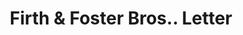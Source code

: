 ---
doi: 10.7916/D8KS83PG
date_other: '1880'
date_other_textual: 1880-1889
form: correspondence
genre:
- Letters (correspondence)
name:
- Firth & Foster Bros.
object_in_context_url: https://biggert.cul.columbia.edu/items/view/ave_biggert_01399
subject_hierarchical_geographic:
- Philadelphia, Pennsylvania, United States
subject_name:
- Firth & Foster Bros.
title: Firth & Foster Bros.. Letter
sort_title: Firth & Foster Bros.. Letter
call_number: ave_biggert_01399
coordinates:
- 40.00944444444445,-75.13333333333334
pid: ave_biggert_01399
identifiers: ave_biggert_01399
permalink: /biggert/ave_biggert_01399/
layout: iiif-image-page
---